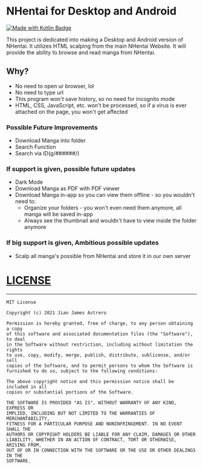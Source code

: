 # NHentai for Desktop and Android
[![Made with Kotlin Badge](https://img.shields.io/badge/Made%20with-Kotlin-orange?style=for-the-badge&logo=kotlin&logoColor=white)](https://img.shields.io/badge/Made%20with-Kotlin-orange?style=for-the-badge&logo=kotlin&logoColor=white)

This project is dedicated into making a Desktop and Android version of NHentai. It utilizes HTML scalping from the main NHentai Website. It will provide the ability to browse and read manga from NHentai.

## Why?
- No need to open ur browser, lol
- No need to type url
- This program won't save history, so no need for incognito mode
- HTML, CSS, JavaScript, etc. won't be processed, so if a virus is ever attached on the page, you won't get affected

### Possible Future Improvements
- Download Manga into folder
- Search Function
- Search via ID(g/######/)

### If support is given, possible future updates
- Dark Mode
- Download Manga as PDF with PDF viewer
- Download Manga in-app so you can view them offline - so you wouldn't need to:
    - Organize your folders - you won't even need them anymore, all manga will be saved in-app
    - Always see the thumbnail and wouldn't have to view inside the folder anymore

### If big support is given, Ambitious possible updates
- Scalp all manga's possible from NHentai and store it in our own server

# [LICENSE](LICENSE)
___
    MIT License
    
    Copyright (c) 2021 Jian James Astrero
    
    Permission is hereby granted, free of charge, to any person obtaining a copy
    of this software and associated documentation files (the "Software"), to deal
    in the Software without restriction, including without limitation the rights
    to use, copy, modify, merge, publish, distribute, sublicense, and/or sell
    copies of the Software, and to permit persons to whom the Software is
    furnished to do so, subject to the following conditions:
    
    The above copyright notice and this permission notice shall be included in all
    copies or substantial portions of the Software.
    
    THE SOFTWARE IS PROVIDED "AS IS", WITHOUT WARRANTY OF ANY KIND, EXPRESS OR
    IMPLIED, INCLUDING BUT NOT LIMITED TO THE WARRANTIES OF MERCHANTABILITY,
    FITNESS FOR A PARTICULAR PURPOSE AND NONINFRINGEMENT. IN NO EVENT SHALL THE
    AUTHORS OR COPYRIGHT HOLDERS BE LIABLE FOR ANY CLAIM, DAMAGES OR OTHER
    LIABILITY, WHETHER IN AN ACTION OF CONTRACT, TORT OR OTHERWISE, ARISING FROM,
    OUT OF OR IN CONNECTION WITH THE SOFTWARE OR THE USE OR OTHER DEALINGS IN THE
    SOFTWARE.
